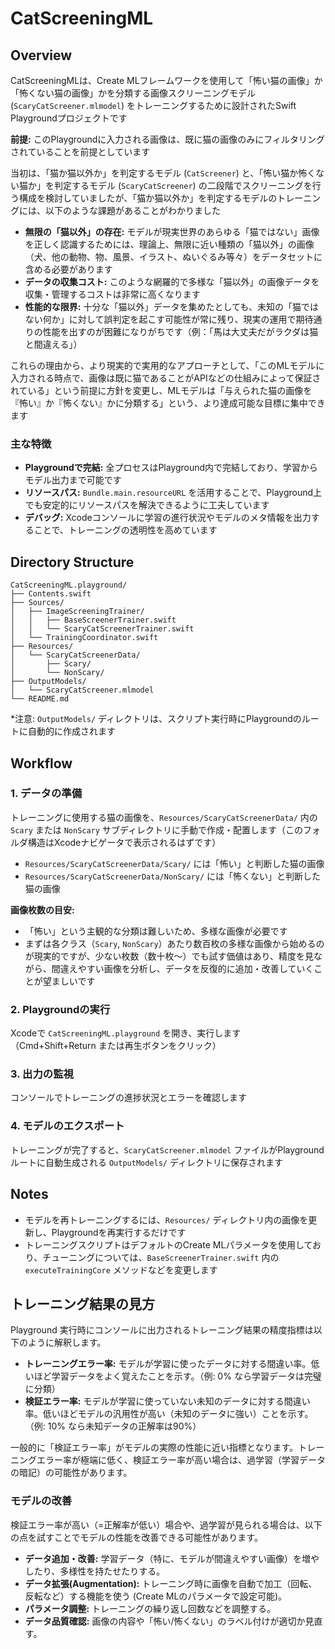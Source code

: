 # CatScreeningML

## Overview
CatScreeningMLは、Create MLフレームワークを使用して「怖い猫の画像」か「怖くない猫の画像」かを分類する画像スクリーニングモデル (`ScaryCatScreener.mlmodel`) をトレーニングするために設計されたSwift Playgroundプロジェクトです

**前提:** このPlaygroundに入力される画像は、既に猫の画像のみにフィルタリングされていることを前提としています

当初は、「猫か猫以外か」を判定するモデル (`CatScreener`) と、「怖い猫か怖くない猫か」を判定するモデル (`ScaryCatScreener`) の二段階でスクリーニングを行う構成を検討していましたが、「猫か猫以外か」を判定するモデルのトレーニングには、以下のような課題があることがわかりました

- **無限の「猫以外」の存在:** モデルが現実世界のあらゆる「猫ではない」画像を正しく認識するためには、理論上、無限に近い種類の「猫以外」の画像（犬、他の動物、物、風景、イラスト、ぬいぐるみ等々）をデータセットに含める必要があります
- **データの収集コスト:** このような網羅的で多様な「猫以外」の画像データを収集・管理するコストは非常に高くなります
- **性能的な限界:** 十分な「猫以外」データを集めたとしても、未知の「猫ではない何か」に対して誤判定を起こす可能性が常に残り、現実の運用で期待通りの性能を出すのが困難になりがちです（例：「馬は大丈夫だがラクダは猫と間違える」）

これらの理由から、より現実的で実用的なアプローチとして、「このMLモデルに入力される時点で、画像は既に猫であることがAPIなどの仕組みによって保証されている」という前提に方針を変更し、MLモデルは「与えられた猫の画像を『怖い』か『怖くない』かに分類する」という、より達成可能な目標に集中できます

### 主な特徴
- **Playgroundで完結:** 全プロセスはPlayground内で完結しており、学習からモデル出力まで可能です
- **リソースパス:** `Bundle.main.resourceURL` を活用することで、Playground上でも安定的にリソースパスを解決できるように工夫しています
- **デバッグ:** Xcodeコンソールに学習の進行状況やモデルのメタ情報を出力することで、トレーニングの透明性を高めています

## Directory Structure
```
CatScreeningML.playground/
├── Contents.swift
├── Sources/
│   ├── ImageScreeningTrainer/
│   │   ├── BaseScreenerTrainer.swift
│   │   └── ScaryCatScreenerTrainer.swift
│   └── TrainingCoordinator.swift
├── Resources/
│   └── ScaryCatScreenerData/
│       ├── Scary/           
│       └── NonScary/        
├── OutputModels/
│   └── ScaryCatScreener.mlmodel
└── README.md
```
*注意: `OutputModels/` ディレクトリは、スクリプト実行時にPlaygroundのルートに自動的に作成されます

## Workflow

### 1. データの準備
トレーニングに使用する猫の画像を、`Resources/ScaryCatScreenerData/` 内の `Scary` または `NonScary` サブディレクトリに手動で作成・配置します（このフォルダ構造はXcodeナビゲータで表示されるはずです）
- `Resources/ScaryCatScreenerData/Scary/` には「怖い」と判断した猫の画像
- `Resources/ScaryCatScreenerData/NonScary/` には「怖くない」と判断した猫の画像

**画像枚数の目安:**
- 「怖い」という主観的な分類は難しいため、多様な画像が必要です
- まずは各クラス（`Scary`, `NonScary`）あたり数百枚の多様な画像から始めるのが現実的ですが、少ない枚数（数十枚〜）でも試す価値はあり、精度を見ながら、間違えやすい画像を分析し、データを反復的に追加・改善していくことが望ましいです

### 2. Playgroundの実行
Xcodeで `CatScreeningML.playground` を開き、実行します（Cmd+Shift+Return または再生ボタンをクリック）

### 3. 出力の監視
コンソールでトレーニングの進捗状況とエラーを確認します

### 4. モデルのエクスポート
トレーニングが完了すると、`ScaryCatScreener.mlmodel` ファイルがPlaygroundルートに自動生成される `OutputModels/` ディレクトリに保存されます

## Notes
- モデルを再トレーニングするには、`Resources/` ディレクトリ内の画像を更新し、Playgroundを再実行するだけです
- トレーニングスクリプトはデフォルトのCreate MLパラメータを使用しており、チューニングについては、`BaseScreenerTrainer.swift` 内の `executeTrainingCore` メソッドなどを変更します

## トレーニング結果の見方

Playground 実行時にコンソールに出力されるトレーニング結果の精度指標は以下のように解釈します。

*   **トレーニングエラー率:** モデルが学習に使ったデータに対する間違い率。低いほど学習データをよく覚えたことを示す。（例: 0% なら学習データは完璧に分類）
*   **検証エラー率:** モデルが学習に使っていない未知のデータに対する間違い率。低いほどモデルの汎用性が高い（未知のデータに強い）ことを示す。（例: 10% なら未知データの正解率は90%）

一般的に「検証エラー率」がモデルの実際の性能に近い指標となります。トレーニングエラー率が極端に低く、検証エラー率が高い場合は、過学習（学習データの暗記）の可能性があります。

### モデルの改善

検証エラー率が高い（=正解率が低い）場合や、過学習が見られる場合は、以下の点を試すことでモデルの性能を改善できる可能性があります。

*   **データ追加・改善:** 学習データ（特に、モデルが間違えやすい画像）を増やしたり、多様性を持たせたりする。
*   **データ拡張(Augmentation):** トレーニング時に画像を自動で加工（回転、反転など）する機能を使う (Create MLのパラメータで設定可能)。
*   **パラメータ調整:** トレーニングの繰り返し回数などを調整する。
*   **データ品質確認:** 画像の内容や「怖い/怖くない」のラベル付けが適切か見直す。

